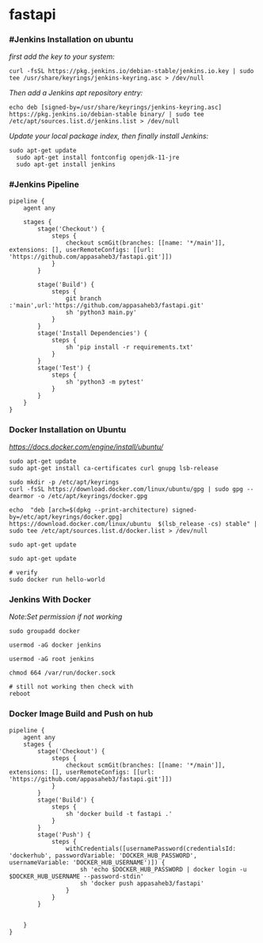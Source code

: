 # fastapi
### #Jenkins Installation on ubuntu
*first add the key to your system:*
```
curl -fsSL https://pkg.jenkins.io/debian-stable/jenkins.io.key | sudo tee /usr/share/keyrings/jenkins-keyring.asc > /dev/null
```
*Then add a Jenkins apt repository entry:*
```
echo deb [signed-by=/usr/share/keyrings/jenkins-keyring.asc] https://pkg.jenkins.io/debian-stable binary/ | sudo tee /etc/apt/sources.list.d/jenkins.list > /dev/null
```
*Update your local package index, then finally install Jenkins:*
```
sudo apt-get update
  sudo apt-get install fontconfig openjdk-11-jre
  sudo apt-get install jenkins
```


### #Jenkins Pipeline
```
pipeline {
    agent any

    stages {
        stage('Checkout') {
            steps {
                checkout scmGit(branches: [[name: '*/main']], extensions: [], userRemoteConfigs: [[url: 'https://github.com/appasaheb3/fastapi.git']])
            }
        }
        
        stage('Build') {
            steps {
                git branch :'main',url:'https://github.com/appasaheb3/fastapi.git'
                sh 'python3 main.py'
            }
        }
        stage('Install Dependencies') {
            steps {
                sh 'pip install -r requirements.txt'
            }
        }
        stage('Test') {
            steps {
                sh 'python3 -m pytest'
            }
        }
    }
}
```


### Docker Installation on Ubuntu
*https://docs.docker.com/engine/install/ubuntu/*
```
sudo apt-get update
sudo apt-get install ca-certificates curl gnupg lsb-release
```
```
sudo mkdir -p /etc/apt/keyrings
curl -fsSL https://download.docker.com/linux/ubuntu/gpg | sudo gpg --dearmor -o /etc/apt/keyrings/docker.gpg
```
```echo  "deb [arch=$(dpkg --print-architecture) signed-by=/etc/apt/keyrings/docker.gpg] https://download.docker.com/linux/ubuntu  $(lsb_release -cs) stable" | sudo tee /etc/apt/sources.list.d/docker.list > /dev/null```

```sudo apt-get update```

```sudo chmod a+r /etc/apt/keyrings/docker.gpg
sudo apt-get update
```

```
# verify
sudo docker run hello-world
```


### Jenkins With Docker
*Note:Set permission if not working*
```
sudo groupadd docker
```
```
usermod -aG docker jenkins
```
```
usermod -aG root jenkins
```
```
chmod 664 /var/run/docker.sock
```
```
# still not working then check with
reboot
```


### Docker Image Build and Push on hub
```
pipeline {
    agent any
    stages {
        stage('Checkout') {
            steps {
                checkout scmGit(branches: [[name: '*/main']], extensions: [], userRemoteConfigs: [[url: 'https://github.com/appasaheb3/fastapi.git']])
            }
        }
        stage('Build') {
            steps {
                sh 'docker build -t fastapi .'
            }
        }
        stage('Push') {
            steps {
                withCredentials([usernamePassword(credentialsId: 'dockerhub', passwordVariable: 'DOCKER_HUB_PASSWORD', usernameVariable: 'DOCKER_HUB_USERNAME')]) {
                    sh 'echo $DOCKER_HUB_PASSWORD | docker login -u $DOCKER_HUB_USERNAME --password-stdin' 
                    sh 'docker push appasaheb3/fastapi'
                }
            }
        }
        
        
    }
}
```
